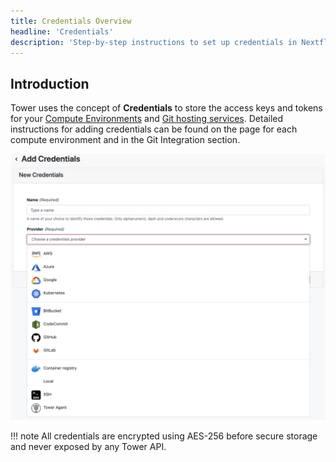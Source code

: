 ```yaml
---
title: Credentials Overview
headline: 'Credentials'
description: 'Step-by-step instructions to set up credentials in Nextflow Tower.'
---
```


## Introduction

Tower uses the concept of **Credentials** to store the access keys and tokens for your [Compute Environments](../compute-envs/overview.md) and [Git hosting services](../git/overview.md). Detailed instructions for adding credentials can be found on the page for each compute environment and in the Git Integration section. 


![](_images/credentials_overview.png)

!!! note 
    All credentials are encrypted using AES-256 before secure storage and never exposed by any Tower API.



